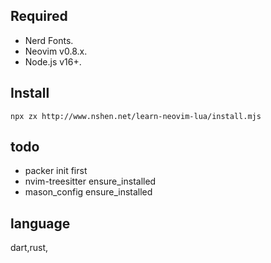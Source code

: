 ## Required

- Nerd Fonts.
- Neovim v0.8.x.
- Node.js v16+.

## Install

`npx zx http://www.nshen.net/learn-neovim-lua/install.mjs`

## todo

- packer init first
- nvim-treesitter ensure_installed 
- mason_config ensure_installed 

## language
dart,rust,
